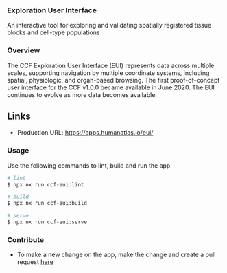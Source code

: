 ### Exploration User Interface

An interactive tool for exploring and validating spatially registered tissue blocks and cell-type populations

### Overview

The CCF Exploration User Interface (EUI) represents data across multiple scales, supporting navigation by multiple coordinate systems, including spatial, physiologic, and organ-based browsing. The first proof-of-concept user interface for the CCF v1.0.0 became available in June 2020. The EUI continues to evolve as more data becomes available.

## Links

- Production URL: https://apps.humanatlas.io/eui/

### Usage

Use the following commands to lint, build and run the app

```sh
# lint
$ npx nx run ccf-eui:lint

# build
$ npx nx run ccf-eui:build

# serve
$ npx nx run ccf-eui:serve
```

### Contribute

- To make a new change on the app, make the change and create a pull request [here](https://github.com/hubmapconsortium/hra-ui/)
